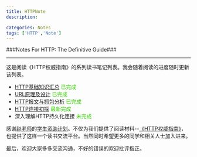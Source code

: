 ```yaml
---
title: HTTPNote
description:

categories: Notes
tags: ['HTTP','Note']
---
```

###Notes For HTTP: The Definitive Guide###

***

这是阅读《HTTP权威指南》的系列读书笔记列表。我会随着阅读的进度随时更新该列表。

+ [HTTP基础知识汇总](http://paperplane.ruhoh.com/notes/http%E5%9F%BA%E7%A1%80%E7%9F%A5%E8%AF%86%E6%B1%87%E6%80%BB/) <font color="#33CC00">已完成</font>
+ [URL原理及设计](http://paperplane.ruhoh.com/notes/url%E5%8E%9F%E7%90%86%E5%8F%8A%E8%AE%BE%E8%AE%A1/)  <font color="#33CC00">已完成</font>
+ [HTTP报文与抓包分析](http://paperplane.ruhoh.com/notes/http%E6%8A%A5%E6%96%87%E4%B8%8E%E6%8A%93%E5%8C%85%E5%88%86%E6%9E%90/) <font color="#33CC00">已完成</font>
+ [HTTP连接初探](http://paperplane.ruhoh.com/notes/http%E8%BF%9E%E6%8E%A5%E5%88%9D%E6%8E%A2/) <font color="#33CC00">最新完成</font>
+ 深入理解HTTP持久化连接 <font color="#33CC00">未完成</font>

感谢[赵老师](http://weibo.com/jeffz)的[学生资助计划](https://github.com/JeffreyZhao/ssp)。不仅为我们提供了阅读材料--[《HTTP权威指南》](http://book.douban.com/subject/10746113/)，也提供了这样一个读书交流平台。当然同时希望更多的同学和相关人士加入进来。

最后，欢迎大家多多交流沟通，不好的错误的欢迎批评指正。
